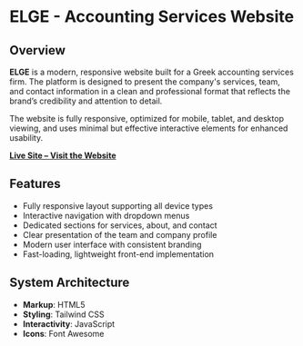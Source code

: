 # ELGE - Accounting Services Website

## Overview
**ELGE** is a modern, responsive website built for a Greek accounting services firm. The platform is designed to present the company's services, team, and contact information in a clean and professional format that reflects the brand’s credibility and attention to detail.

The website is fully responsive, optimized for mobile, tablet, and desktop viewing, and uses minimal but effective interactive elements for enhanced usability.

**[Live Site – Visit the Website](https://afroditikalantzi.github.io/Elge)**

## Features  
- Fully responsive layout supporting all device types  
- Interactive navigation with dropdown menus  
- Dedicated sections for services, about, and contact  
- Clear presentation of the team and company profile  
- Modern user interface with consistent branding  
- Fast-loading, lightweight front-end implementation 

## System Architecture

- **Markup**: HTML5  
- **Styling**: Tailwind CSS  
- **Interactivity**: JavaScript  
- **Icons**: Font Awesome  


